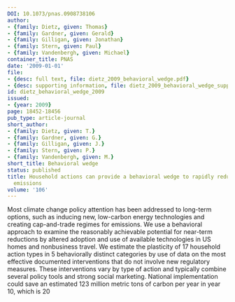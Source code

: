 ```yaml
---
DOI: 10.1073/pnas.0908738106
author:
- {family: Dietz, given: Thomas}
- {family: Gardner, given: Gerald}
- {family: Gilligan, given: Jonathan}
- {family: Stern, given: Paul}
- {family: Vandenbergh, given: Michael}
container_title: PNAS
date: '2009-01-01'
file:
- {desc: full text, file: dietz_2009_behavioral_wedge.pdf}
- {desc: supporting information, file: dietz_2009_behavioral_wedge_supporting_info.pdf}
id: dietz_behavioral_wedge_2009
issued:
- {year: 2009}
page: 18452-18456
pub_type: article-journal
short_author:
- {family: Dietz, given: T.}
- {family: Gardner, given: G.}
- {family: Gilligan, given: J.}
- {family: Stern, given: P.}
- {family: Vandenbergh, given: M.}
short_title: Behavioral wedge
status: published
title: Household actions can provide a behavioral wedge to rapidly reduce U.S. carbon
  emissions
volume: '106'
---
```

Most climate change policy attention has been addressed to long-term options, such as inducing new, low-carbon energy technologies and creating cap-and-trade regimes for emissions. We use a behavioral approach to examine the reasonably achievable potential for near-term reductions by altered adoption and use of available technologies in US homes and nonbusiness travel. We estimate the plasticity of 17 household action types in 5 behaviorally distinct categories by use of data on the most effective documented interventions that do not involve new regulatory measures. These interventions vary by type of action and typically combine several policy tools and strong social marketing. National implementation could save an estimated 123 million metric tons of carbon per year in year 10, which is 20
